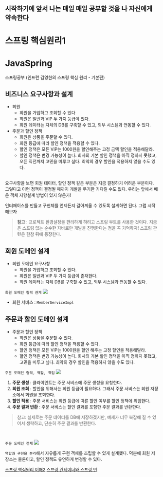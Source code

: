 **시작하기에 앞서 나는 매일 매일 공부할 것을 나 자신에게 약속한다**
---
# 스프링 핵심원리1

# JavaSpring
스프링공부 (인프런 김영한의 스프링 핵심 원리 - 기본편)

## 비즈니스 요구사항과 설계
* 회원
  * 회원을 가입하고 조회할 수 있다
  * 회원은 일반과 VIP 두 가지 등급이 있다.
  * 회원 데이터는 자체의 DB를 구축할 수 있고, 외부 시스템과 연동할 수 있다.
* 주문과 할인 정책
  * 회원은 상품을 주문할 수 있다.
  * 회원 등급에 따라 할인 정책을 적용할 수 있다.
  * 할인 정책은 모든 VIP는 1000원을 할인해주는 고정 금액 할인을 적용해달라.
  * 할인 정책은 변경 가능성이 높다. 회사의 기본 할인 정책을 아직 정하지 못했고, 오픈 직전까지 고민을 미루고 싶다. 최악의 경우 할인을 적용하지 않을 수도 있다.


<br>
    요구사항을 보면 회원 데이터, 할인 정책 같은 부분은 지금 결정하기 어려운 부분이다. 그렇다고 이런 정책이 결정될 때까지 개발을 무기한 기다릴 수도 없다. 우리는 앞에서 배운 객체 지향설계 방법이 있지 않은가!

<br>

인터페이스를 만들고 구현체를 언제든지 갈아끼울 수 있도록 설계하면 된다. 그럼 시작해보자

> **참고** : 프로젝트 환경설정을 편리하게 하려고 스프링 부트를 사용한 것이다. 지금은 스프링 없는 순수한 자바로만 개발을 진행한다는 점을 꼭 기억하자! 스프링 관련은 한참 뒤에 등장한다.


## 회원 도메인 설계
* 회원 도메인 요구사항
  * 회원을 가입하고 조회할 수 있다.
  * 회원은 일반과 VIP 두 가지 등급이 존재한다.
  * 회원 데이터는 자체 DB를 구축할 수 있고, 외부 시스템과 연동할 수 있다.



`회원 도메인 협력 관계`
<img src="https://ifh.cc/g/rfZhs6.jpg">

* 회원 서비스 : `MemberServiceImpl`


## 주문과 할인 도메인 설계
* 주문과 할인 정책
  * 회원은 상품을 주문할 수 있다.
  * 회원 등급에 따라 할인 정책을 적용할 수 있다.
  * 할인 정책은 모든 VIP는 1000원을 할인 해주는 고정 할인을 적용해달라.
  * 할인 정책은 변경 가능성이 높다. 회사의 기본 할인 정책을 아직 정하지 못했고, 고민을 미루고 싶다. 최악의 경우 할인을 적용하지 않을 수도 있다.

`주문 도메인 협력, 역할, 책임`
<img src="https://ifh.cc/g/1Wqq7l.jpg">
1. **주문 생성** : 클라이언트는 주문 서비스에 주문 생성을 요청한다.
2. **회원 조회** : 할인을 위해서는 회원 등급이 필요하다. 그래서 주문 서비스는 회원 저장소에서 회원을 조회한다.
3. **할인 적용** : 주문 서비스는 회원 등급에 따른 할인 여부를 할인 정책에 위임한다.
4. **주문 결과 반환** : 주문 서비스는 할인 결과를 포함한 주문 결과를 반환한다.

> 참고: 실제로는 주문 데이터를 DB에 저장하겠지만, 예제가 너무 복잡해 질 수 있어서 생략하고, 단순히 주문 결과를 반환한다.


<br>

`주문 도메인 전체`
<img src="https://ifh.cc/g/P6nGv3.jpg">

`역할과 구현을 분리`해서 자유롭게 구현 객체를 조립할 수 있게 설계했다. 덕분에 회원 저장소는 물론이고, 할인 정책도 유연하게 변경할 수 있다.

[스프링 핵심원리 이해2](./session3.md)
[스프링 컨테이너와 스프링 빈](./session4.md)